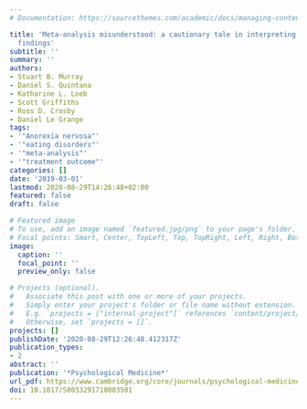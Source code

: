 ```yaml
---
# Documentation: https://sourcethemes.com/academic/docs/managing-content/

title: 'Meta-analysis misunderstood: a cautionary tale in interpreting meta-analytic
  findings'
subtitle: ''
summary: ''
authors:
- Stuart B. Murray
- Daniel S. Quintana
- Katharine L. Loeb
- Scott Griffiths
- Ross D. Crosby
- Daniel Le Grange
tags:
- '"Anorexia nervosa"'
- '"eating disorders"'
- '"meta-analysis"'
- '"treatment outcome"'
categories: []
date: '2019-03-01'
lastmod: 2020-08-29T14:26:48+02:00
featured: false
draft: false

# Featured image
# To use, add an image named `featured.jpg/png` to your page's folder.
# Focal points: Smart, Center, TopLeft, Top, TopRight, Left, Right, BottomLeft, Bottom, BottomRight.
image:
  caption: ''
  focal_point: ''
  preview_only: false

# Projects (optional).
#   Associate this post with one or more of your projects.
#   Simply enter your project's folder or file name without extension.
#   E.g. `projects = ["internal-project"]` references `content/project/deep-learning/index.md`.
#   Otherwise, set `projects = []`.
projects: []
publishDate: '2020-08-29T12:26:48.412317Z'
publication_types:
- 2
abstract: ''
publication: '*Psychological Medicine*'
url_pdf: https://www.cambridge.org/core/journals/psychological-medicine/article/metaanalysis-misunderstood-a-cautionary-tale-in-interpreting-metaanalytic-findings/E9E6FFB408DDB029007D515186BE1D30
doi: 10.1017/S0033291718003501
---
```

